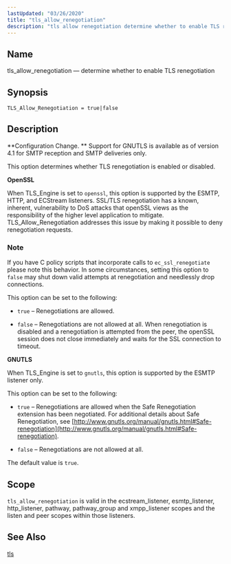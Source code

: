 ```yaml
---
lastUpdated: "03/26/2020"
title: "tls_allow_renegotiation"
description: "tls allow renegotiation determine whether to enable TLS renegotiation TLS Allow Renegotiation true false Configuration Change Support for GNUTLS is available as of version 4 1 for SMTP reception and SMTP deliveries only This option determines whether TLS renegotiation is enabled or disabled Open SSL When TLS Engine is set..."
---
```


<a name="config.tls_allow_renegotiation"></a> 
## Name

tls_allow_renegotiation — determine whether to enable TLS renegotiation

## Synopsis

`TLS_Allow_Renegotiation = true|false`

<a name="idp26816480"></a> 
## Description

**Configuration Change. ** Support for GNUTLS is available as of version 4.1 for SMTP reception and SMTP deliveries only.

This option determines whether TLS renegotiation is enabled or disabled.

**OpenSSL**

When TLS_Engine is set to `openssl`, this option is supported by the ESMTP, HTTP, and ECStream listeners. SSL/TLS renegotiation has a known, inherent, vulnerability to DoS attacks that openSSL views as the responsibility of the higher level application to mitigate. TLS_Allow_Renegotiation addresses this issue by making it possible to deny renegotiation requests.

### Note

If you have C policy scripts that incorporate calls to `ec_ssl_renegotiate` please note this behavior. In some circumstances, setting this option to `false` may shut down valid attempts at renegotiation and needlessly drop connections.

This option can be set to the following:

*   `true` – Renegotiations are allowed.

*   `false` – Renegotiations are not allowed at all. When renegotiation is disabled and a renegotiation is attempted from the peer, the openSSL session does not close immediately and waits for the SSL connection to timeout.

**GNUTLS**

When TLS_Engine is set to `gnutls`, this option is supported by the ESMTP listener only.

This option can be set to the following:

*   `true` – Renegotiations are allowed when the Safe Renegotiation extension has been negotiated. For additional details about Safe Renegotiation, see [http://www.gnutls.org/manual/gnutls.html#Safe-renegotiation](http://www.gnutls.org/manual/gnutls.html#Safe-renegotiation).

*   `false` – Renegotiations are not allowed at all.

The default value is `true`.

<a name="idp26835632"></a> 
## Scope

`tls_allow_renegotiation` is valid in the ecstream_listener, esmtp_listener, http_listener, pathway, pathway_group and xmpp_listener scopes and the listen and peer scopes within those listeners.

<a name="idp26837600"></a> 
## See Also

[tls](/momentum/4/config/ref-tls)